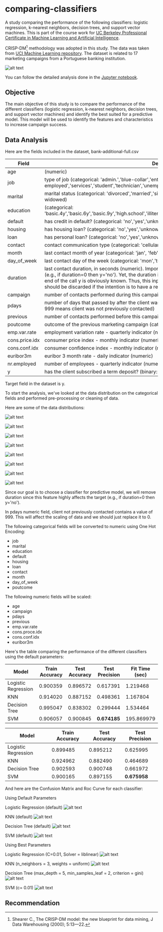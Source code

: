 # comparing-classifiers

A study comparing the performance of the following classifiers: logistic regression, k-nearest neighbors, decision trees, and support vector machines. This is part of the course work for [UC Berkeley Professional Certificate in Machine Learning and Artificial Intelligence](https://em-executive.berkeley.edu/professional-certificate-machine-learning-artificial-intelligence). 

CRISP-DM[^1] methodology was adopted in this study. The data was taken from [UCI Machine Learning repository](https://archive.ics.uci.edu/ml/datasets/bank+marketing). The dataset is related to 17 marketing campaigns from a Portuguese banking institution.

![alt text](https://upload.wikimedia.org/wikipedia/commons/thumb/b/b9/CRISP-DM_Process_Diagram.png/598px-CRISP-DM_Process_Diagram.png "Image from Wikipedia")

You can follow the detailed analysis done in the [Jupyter notebook](https://github.com/cdungca/comparing-classifiers/blob/main/prompt_III.ipynb).

## Objective

The main objective of this study is to compare the performance of the different classifiers (logistic regression, k-nearest neighbors, decision trees, and support vector machines) and identify the best suited for a predictive model. This model will be used to identify the features and characteristics to increase campaign success.   

## Data Analysis

Here are the fields included in the dataset, bank-additional-full.csv

|Field|Description|
|--|--|
|age|(numeric)|
|job|type of job (categorical: 'admin.','blue-collar','entrepreneur','housemaid','management','retired','self-employed','services','student','technician','unemployed','unknown')|
|marital|marital status (categorical: 'divorced','married','single','unknown'; note: 'divorced' means divorced or widowed)|
|education|(categorical: 'basic.4y','basic.6y','basic.9y','high.school','illiterate','professional.course','university.degree','unknown')|
|default|has credit in default? (categorical: 'no','yes','unknown')|
|housing|has housing loan? (categorical: 'no','yes','unknown')|
|loan|has personal loan? (categorical: 'no','yes','unknown')|
|contact|contact communication type (categorical: 'cellular','telephone')|
|month|last contact month of year (categorical: 'jan', 'feb', 'mar', ..., 'nov', 'dec')|
|day_of_week|last contact day of the week (categorical: 'mon','tue','wed','thu','fri')|
|duration|last contact duration, in seconds (numeric). Important note: this attribute highly affects the output target (e.g., if duration=0 then y='no'). Yet, the duration is not known before a call is performed. Also, after the end of the call y is obviously known. Thus, this input should only be included for benchmark purposes and should be discarded if the intention is to have a realistic predictive model.|
|campaign|number of contacts performed during this campaign and for this client (numeric, includes last contact)|
|pdays|number of days that passed by after the client was last contacted from a previous campaign (numeric; 999 means client was not previously contacted)|
|previous|number of contacts performed before this campaign and for this client (numeric)|
|poutcome|outcome of the previous marketing campaign (categorical: 'failure','nonexistent','success')|
|emp.var.rate|employment variation rate - quarterly indicator (numeric)|
|cons.price.idx|consumer price index - monthly indicator (numeric)|
|cons.conf.idx|consumer confidence index - monthly indicator (numeric)|
|euribor3m|euribor 3 month rate - daily indicator (numeric)|
|nr.employed|number of employees - quarterly indicator (numeric)|
|y|has the client subscribed a term deposit? (binary: 'yes','no')|

Target field in the dataset is y.

To start the analysis, we've looked at the data distribution on the categorical fields and performed pre-processing or cleaning of data. 

Here are some of the data distributions:

![alt text](https://github.com/cdungca/comparing-classifiers/blob/main/images/age_distribution.png "Age Distribution")

![alt text](https://github.com/cdungca/comparing-classifiers/blob/main/images/campaign_distribution.png "Campaign Distribution")

![alt text](https://github.com/cdungca/comparing-classifiers/blob/main/images/contact_distribution.png "Contact Distribution")

![alt text](https://github.com/cdungca/comparing-classifiers/blob/main/images/default_distribution.png "Default Distribution")

![alt text](https://github.com/cdungca/comparing-classifiers/blob/main/images/housing_distribution.png "Housing Distribution")

![alt text](https://github.com/cdungca/comparing-classifiers/blob/main/images/loan_distribution.png "Loan Distribution")

![alt text](https://github.com/cdungca/comparing-classifiers/blob/main/images/marital_distribution.png "Marital Distribution")

![alt text](https://github.com/cdungca/comparing-classifiers/blob/main/images/poutcome_distribution.png "Poutcome Distribution")

Since our goal is to choose a classifier for predictive model, we will remove duration since this feature highly affects the target (e.g., if duration=0 then y='no').

In pdays numeric field, client not previously contacted contains a value of 999. This will affect the scaling of data and we should just replace it to 0. 

The following categorical fields will be converted to numeric using One Hot Encoding:

- job
- marital
- education
- default
- housing
- loan
- contact
- month
- day_of_week
- poutcome

The following numeric fields will be scaled:

- age
- campaign
- pdays
- previous
- emp.var.rate
- cons.proce.idx
- cons.conf.idx
- euribor3m

Here's the table comparing the performance of the different classifiers using the default parameters:

|Model|Train Accuracy|Test Accuracy|Test Precision|Fit Time (sec)|
|--|--|--|--|--|
|Logistic Regression|0.900359|0.896572|0.617391	|1.219468|
|KNN|0.914020|0.887152|0.498361|1.167804|
|Decision Tree|0.995047|0.838302|0.299444|1.534464|
|SVM|0.906057|0.900845|**0.674185**|195.869979|

|Model|Train Accuracy|Test Accuracy|Test Precision|
|--|--|--|--|
|Logistic Regression|0.899485|0.895212|0.625995|
|KNN|0.924962|0.882490|0.464689|
|Decision Tree|0.902593|0.900748|0.661972|
|SVM|0.900165|0.897155|**0.675958**|

And here are the Confusion Matrix and Roc Curve for each classifier:

Using Default Parameters

Logistic Regression (default)
![alt text](https://github.com/cdungca/comparing-classifiers/blob/main/images/lgr_default-cmroc.png "Logistic Regression - Confusion Matrix and ROC Curve")

KNN (default)
![alt text](https://github.com/cdungca/comparing-classifiers/blob/main/images/knn_default-cmroc.png "KNN - Confusion Matrix and ROC Curve")

Decision Tree (default)
![alt text](https://github.com/cdungca/comparing-classifiers/blob/main/images/dtree_default-cmroc.png "Decision Tree - Confusion Matrix and ROC Curve")

SVM (default)
![alt text](https://github.com/cdungca/comparing-classifiers/blob/main/images/svm_default-cmroc.png "SVM - Confusion Matrix and ROC Curve")

Using Best Parameters

Logistic Regression (C=0.01, Solver = liblinear)
![alt text](https://github.com/cdungca/comparing-classifiers/blob/main/images/lgr_best-cmroc.png "Logistic Regression - Confusion Matrix and ROC Curve")

KNN (n_neighbors = 3, weights = uniform)
![alt text](https://github.com/cdungca/comparing-classifiers/blob/main/images/knn_best-cmroc.png "KNN - Confusion Matrix and ROC Curve")

Decision Tree (max_depth = 5, min_samples_leaf = 2, criterion = gini)
![alt text](https://github.com/cdungca/comparing-classifiers/blob/main/images/dtree_best-cmroc.png "Decision Tree - Confusion Matrix and ROC Curve")

SVM (c= 0.01)
![alt text](https://github.com/cdungca/comparing-classifiers/blob/main/images/svm_best-cmroc.png "SVM - Confusion Matrix and ROC Curve")


## Recommendation




[^1]: Shearer C., The CRISP-DM model: the new blueprint for data mining, J Data Warehousing (2000); 5:13—22.






